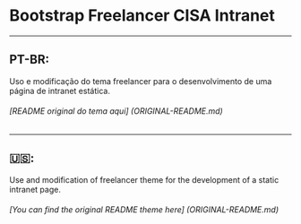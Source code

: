 # Bootstrap Freelancer CISA Intranet
---
## PT-BR:
Uso e modificação do tema freelancer para o desenvolvimento de uma página de intranet estática.
###### [README original do tema aqui] (ORIGINAL-README.md)
---
## :us::
Use and modification of freelancer theme for the development of a static intranet page.
###### [You can find the original README theme here] (ORIGINAL-README.md)
